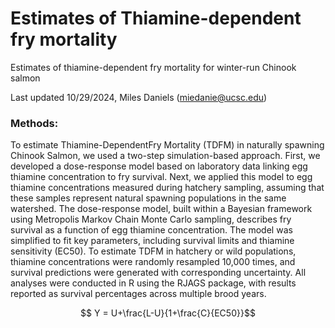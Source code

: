 # Estimates of Thiamine-dependent fry mortality
Estimates of thiamine-dependent fry mortality for winter-run Chinook salmon

Last updated 10/29/2024, Miles Daniels (miedanie@ucsc.edu)

### Methods: 
To estimate Thiamine-DependentFry Mortality (TDFM) in naturally spawning Chinook Salmon, we used a two-step simulation-based approach. First, we developed a dose-response model based on laboratory data linking egg thiamine concentration to fry survival. Next, we applied this model to egg thiamine concentrations measured during hatchery sampling, assuming that these samples represent natural spawning populations in the same watershed. The dose-response model, built within a Bayesian framework using Metropolis Markov Chain Monte Carlo sampling, describes fry survival as a function of egg thiamine concentration. The model was simplified to fit key parameters, including survival limits and thiamine sensitivity (EC50). To estimate TDFM in hatchery or wild populations, thiamine concentrations were randomly resampled 10,000 times, and survival predictions were generated with corresponding uncertainty. All analyses were conducted in R using the RJAGS package, with results reported as survival percentages across multiple brood years.

 $$ Y = U+\frac{L-U}{1+\frac{C}{EC50}}$$
